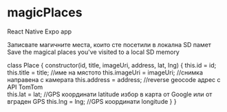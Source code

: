 # magicPlaces

React Native Expo app

Записвате магичните места, които сте посетили в локална SD памет
Save the magical places you've visited to a local SD memory

class Place {
	constructor(id, title, imageUri, address, lat, lng) {
		this.id = id;
		this.title = title; //име на мястото
		this.imageUri = imageUri; //снимка направена с камерата
		this.address = address; //reverse geocode адрес с API TomTom         
		this.lat = lat; //GPS координати latitude избор в карта от Google или от вграден GPS
		this.lng = lng; //GPS координати longitude
	}
}
